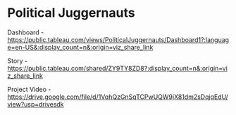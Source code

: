 # Political Juggernauts

Dashboard - https://public.tableau.com/views/PoliticalJuggernauts/Dashboard1?:language=en-US&:display_count=n&:origin=viz_share_link

Story - https://public.tableau.com/shared/ZY9TY8ZD8?:display_count=n&:origin=viz_share_link

Project Video - https://drive.google.com/file/d/1VqhQzGnSqTCPwUQW9jX81dm2sDqjqEdU/view?usp=drivesdk
